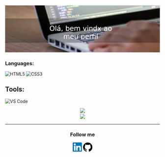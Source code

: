 ![Bem vindxs ao meu perfil!](https://github.com/ZenBrito/ZenBrito/blob/main/banner_github.png)

### Languages:

![HTML5](https://img.shields.io/static/v1?style=for-the-badge&logo=html5&message=HTML5&label=&color=E34F26&labelColor=000000)
![CSS3](https://img.shields.io/static/v1?style=for-the-badge&logo=css3&message=CSS3&label=&color=1572B6&labelColor=000000)

## Tools:
![VS Code](https://img.shields.io/static/v1?style=for-the-badge&logo=visual-studio-code&message=VS%20Code&label=&color=007ACC&labelColor=000000)

<p align="center">    
    <img src = "https://github-readme-stats.vercel.app/api?username=zenbrito&show_icons=true&theme=dark&line_height=40"><br>
    <img src = "https://github-readme-stats.vercel.app/api/top-langs/?username=zenbrito&theme=dark">
    <hr/>    
    <h3 align="center">Follow me</h3>
     <p align="center">
       <a href="https://www.linkedin.com/in/zen-s-brito-22a108204/"><img height="30" width="30" title="LinkedIn" src="https://raw.githubusercontent.com/ZenBrito/ZenBrito/main/img/linkedin.svg"/></a>
       <a href="https://github.com/ZenBrito"><img  height="30" width="30"  title="GitHub" src="https://raw.githubusercontent.com/ZenBrito/ZenBrito/main/img/github.svg"/></a>
    </p>
</p>
